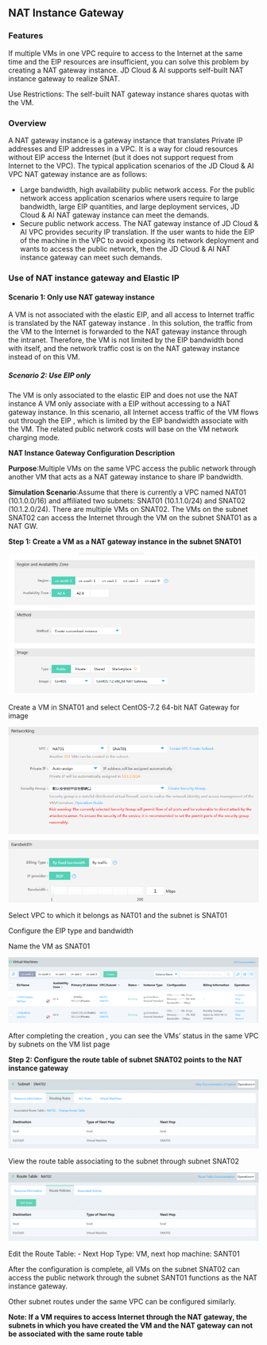 ## **NAT Instance Gateway**

### Features

If multiple VMs in one VPC require to access to the Internet at the same time and the EIP resources are insufficient, you can solve this problem by creating a NAT gateway instance. JD Cloud & AI supports self-built NAT instance gateway to realize SNAT.

Use Restrictions: The self-built NAT gateway instance shares quotas with the VM.



### **Overview**

A NAT gateway instance is a gateway instance that translates Private IP addresses and EIP addresses in a VPC. It is a way for cloud resources without EIP access the Internet (but it does not support request from Internet to the VPC). The typical application scenarios of the JD Cloud & AI VPC NAT gateway instance are as follows:

- Large bandwidth, high availability public network access. For the public network access application scenarios where users require to large bandwidth, large EIP quantities, and large deployment services, JD Cloud & AI NAT gateway instance can meet the demands.
- Secure public network access. The NAT gateway instance of JD Cloud & AI VPC provides security IP translation. If the user wants to hide the EIP of the machine in the VPC to avoid exposing its network deployment and wants to access the public network, then the JD Cloud & AI NAT instance gateway can meet such demands.



### **Use of NAT instance gateway and Elastic IP**

#### **Scenario 1: Only use NAT gateway instance**

A VM is not associated with the elastic EIP, and all access to Internet traffic is translated by the NAT gateway instance . In this solution, the traffic from the VM to the Internet is forwarded to the NAT gateway instance through the intranet. Therefore, the VM is not limited by the EIP bandwidth bond with itself, and the network traffic cost is on the NAT gateway instance instead of on this VM.

##### **Scenario 2: Use EIP only**

The VM is only associated to the elastic EIP and does not use the NAT instance A VM only associate with a EIP without accessing to a NAT gateway instance. In this scenario, all Internet access traffic of the VM flows out through the EIP , which is limited by the EIP bandwidth associate with the VM. The related public network costs will base on the VM network charging mode.

**NAT Instance Gateway Configuration Description**

**Purpose**:Multiple VMs on the same VPC access the public network through another VM that acts as a NAT gateway instance to share IP bandwidth.

**Simulation Scenario**:Assume that there is currently a VPC named NAT01 (10.1.0.0/16) and affiliated two subnets: SNAT01 (10.1.1.0/24) and SNAT02 (10.1.2.0/24). There are multiple VMs on SNAT02. The VMs on the subnet SNAT02 can access the Internet through the VM on the subnet SNAT01 as a NAT GW.



**Step 1: Create a VM as a NAT gateway instance in the subnet SNAT01**

![](/image/Networking/Virtual-Private-Cloud/Getting-Started/NAT-Instance-Gateway/step1.png)

Create a VM in SNAT01 and select CentOS-7.2 64-bit NAT Gateway for image

![](/image/Networking/Virtual-Private-Cloud/Getting-Started/NAT-Instance-Gateway/step2.png)



Select VPC to which it belongs as NAT01 and the subnet is SNAT01

Configure the EIP type and bandwidth

Name the VM as SNAT01

![](/image/Networking/Virtual-Private-Cloud/Getting-Started/NAT-Instance-Gateway/step3.png)



After completing the creation , you can see the VMs’ status in the same VPC by subnets on the VM list page



**Step 2: Configure the route table of subnet SNAT02 points to the NAT instance gateway**

![](/image/Networking/Virtual-Private-Cloud/Getting-Started/NAT-Instance-Gateway/step4.png)



View the route table associating to the subnet through subnet SNAT02

![](/image/Networking/Virtual-Private-Cloud/Getting-Started/NAT-Instance-Gateway/step5.png)



Edit the Route Table: - Next Hop Type: VM, next hop machine: SANT01

After the configuration is complete, all VMs on the subnet SNAT02 can access the public network through the subnet SANT01 functions as the NAT instance gateway.

Other subnet routes under the same VPC can be configured similarly.

**Note: If a VM requires to access Internet through the NAT gateway, the subnets in which you have created the VM and the NAT gateway can not be associated with the same route table**